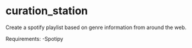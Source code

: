 # curation_station
Create a spotify playlist based on genre information from around the web.

Requirements:
-Spotipy
